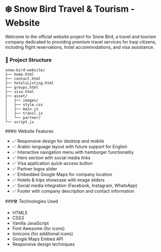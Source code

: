 # ❄️ Snow Bird Travel & Tourism - Website

Welcome to the official website project for Snow Bird, a travel and tourism company dedicated to providing premium travel services for Iraqi citizens, including flight reservations, hotel accommodations, and visa assistance.

### 📁 Project Structure
```
snow-bird-website/
├── home.html             
├── contact.html           
├── hotelsListing.html     
├── groups.html        
├── visa.html            
├── asset/
│   ├── images/          
│   ├── style.css        
│   ├── main.js             
│   ├── transl.js          
│   └── partner/          
└── script.js               
```
###🌐 Website Features
- ✅ Responsive design for desktop and mobile
- ✅ Arabic language layout with future support for English
- ✅ Interactive navigation menu with hamburger functionality
- ✅ Hero section with social media links
- ✅ Visa application quick-access button
- ✅ Partner logos slider
- ✅ Embedded Google Maps for company location
- ✅ Hotels & trips showcase with image sliders
- ✅ Social media integration (Facebook, Instagram, WhatsApp)
- ✅ Footer with company description and contact information

###🛠️ Technologies Used
- HTML5
- CSS3
- Vanilla JavaScript
- Font Awesome (for icons)
- Ionicons (for additional icons)
- Google Maps Embed API
- Responsive design techniques
